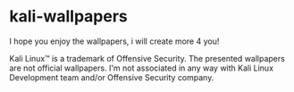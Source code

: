 # kali-wallpapers

I hope you enjoy the wallpapers, i will create more 4 you!

Kali Linux™ is a trademark of Offensive Security. The presented wallpapers are not official wallpapers. I'm not associated in any way with Kali Linux Development team and/or Offensive Security company.

